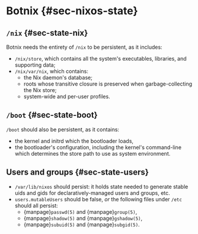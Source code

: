 # Botnix {#sec-nixos-state}

## `/nix` {#sec-state-nix}

Botnix needs the entirety of `/nix` to be persistent, as it includes:
- `/nix/store`, which contains all the system's executables, libraries, and supporting data;
- `/nix/var/nix`, which contains:
  - the Nix daemon's database;
  - roots whose transitive closure is preserved when garbage-collecting the Nix store;
  - system-wide and per-user profiles.

## `/boot` {#sec-state-boot}

`/boot` should also be persistent, as it contains:
- the kernel and initrd which the bootloader loads,
- the bootloader's configuration, including the kernel's command-line which
  determines the store path to use as system environment.


## Users and groups {#sec-state-users}

- `/var/lib/nixos` should persist: it holds state needed to generate stable
  uids and gids for declaratively-managed users and groups, etc.
- `users.mutableUsers` should be false, *or* the following files under `/etc`
  should all persist:
  - {manpage}`passwd(5)` and {manpage}`group(5)`,
  - {manpage}`shadow(5)` and {manpage}`gshadow(5)`,
  - {manpage}`subuid(5)` and {manpage}`subgid(5)`.
